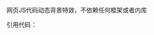 网页JS代码动态背景特效，不依赖任何框架或者内库

引用代码：
<script type="text/javascript" color="0,0,255" opacity='0.7' zIndex="-2" count="200" src="//cdn.jsdelivr.net/gh/longda33/canvas/canvas-nest.min.js"></script>
